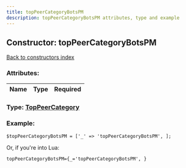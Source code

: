 ```yaml
---
title: topPeerCategoryBotsPM
description: topPeerCategoryBotsPM attributes, type and example
---
```

## Constructor: topPeerCategoryBotsPM  
[Back to constructors index](index.md)



### Attributes:

| Name     |    Type       | Required |
|----------|:-------------:|---------:|



### Type: [TopPeerCategory](../types/TopPeerCategory.md)


### Example:

```
$topPeerCategoryBotsPM = ['_' => 'topPeerCategoryBotsPM', ];
```  

Or, if you're into Lua:  


```
topPeerCategoryBotsPM={_='topPeerCategoryBotsPM', }

```



